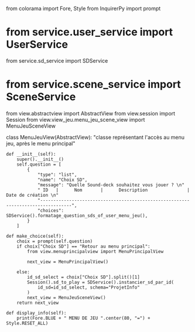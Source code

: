 from colorama import Fore, Style
from InquirerPy import prompt

####
# from service.user_service import UserService
from service.sd_service import SDService

# from service.scene_service import SceneService
####
from view.abstractview import AbstractView
from view.session import Session
from view.view_jeu.menu_jeu_scene_view import MenuJeuSceneView


class MenuJeuView(AbstractView):
    "classe représentant l'accès au menu jeu, après le menu principal"

    def __init__(self):
        super().__init__()
        self.question = [
            {
                "type": "list",
                "name": "Choix SD",
                "message": "Quelle Sound-deck souhaitez vous jouer ? \n"
                " ID   |      Nom       |      Description               | Date de création \n"
                "----------------------------------------------------------------------------------",
                "choices": SDService().formatage_question_sds_of_user_menu_jeu(),
            }
        ]

    def make_choice(self):
        choix = prompt(self.question)
        if choix["Choix SD"] == "Retour au menu principal":
            from view.menuprincipalview import MenuPrincipalView

            next_view = MenuPrincipalView()

        else:
            id_sd_select = choix["Choix SD"].split()[1]
            Session().sd_to_play = SDService().instancier_sd_par_id(
                id_sd=id_sd_select, schema="ProjetInfo"
            )
            next_view = MenuJeuSceneView()
        return next_view

    def display_info(self):
        print(Fore.BLUE + " MENU DE JEU ".center(80, "=") + Style.RESET_ALL)


